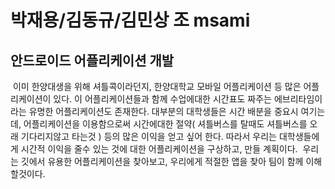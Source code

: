 # 박재용/김동규/김민상 조 msami 
## 안드로이드 어플리케이션 개발
 이미 한양대생을 위해 셔틀콕이라던지, 한양대학교 모바일 어플리케이션 등 많은 어플리케이션이 있다.
 이 어플리케이션들과 함께 수업에대한 시간표도 짜주는 에브리타임이라는 유명한 어플리케이션도 존재한다.
 대부분의 대학생들은 시간 배분을 중요시 여기는데, 어플리케이션을 이용함으로써 시간에대한 절약( 셔틀버스를 탈때도 셔틀버스를 오래 기다리지않고 타는것 ) 등의 많은 이익을 얻고 싶어 한다.
 따라서 우리는 대학생들에게 시간적 이익을 줄수 있는 것에 대한 어플리케이션을 구상하고, 만들 계획이다. 
 우리는 깃에서 유용한 어플리케이션을 찾아보고, 우리에게 적절한 앱을 찾아 팀이 함께 이해할것이다.
